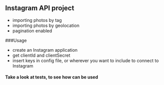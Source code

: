 ## Instagram API project

* importing photos by tag
* importing photos by geolocation
* pagination enabled

###Usage
* create an Instagram application
* get clientId and clientSecret
* insert keys in config file, or wherever you want to include to connect to Instagram

#### Take a look at tests, to see how can be used
